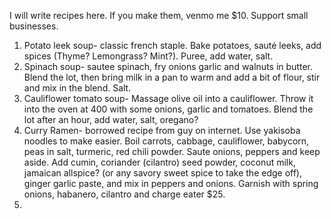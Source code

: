 I will write recipes here. If you make them, venmo me $10. Support small businesses. 

1. Potato leek soup- classic french staple. Bake potatoes, sauté leeks, add spices (Thyme? Lemongrass? Mint?). Puree, add water, salt.
2. Spinach soup- sautee spinach, fry onions garlic and walnuts in butter. Blend the lot, then bring milk in a pan to warm and add a bit of flour, stir and mix in the blend. Salt.
3. Cauliflower tomato soup- Massage olive oil into a cauliflower. Throw it into the oven at 400 with some onions, garlic and tomatoes. Blend the lot after an hour, add water, salt, oregano?
4. Curry Ramen- borrowed recipe from guy on internet. Use yakisoba noodles to make easier. Boil carrots, cabbage, cauliflower, babycorn, peas in salt, turmeric, red chili powder. Saute onions, peppers and keep aside. Add cumin, coriander (cilantro) seed powder, coconut milk, jamaican allspice? (or any savory sweet spice to take the edge off), ginger garlic paste, and mix in peppers and onions. Garnish with spring onions, habanero, cilantro and charge eater $25.
5. 